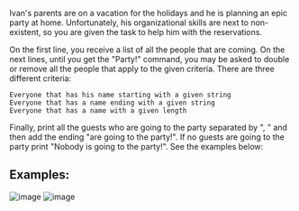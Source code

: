 Ivan's parents are on a vacation for the holidays and he is planning an epic party at home. Unfortunately, his organizational skills are next to non-existent, so you are given the task to help him with the reservations.

On the first line, you receive a list of all the people that are coming. On the next lines, until you get the "Party!" command, you may be asked to double or remove all the people that apply to the given criteria. There are three different criteria: 

	Everyone that has his name starting with a given string
	Everyone that has a name ending with a given string
	Everyone that has a name with a given length

Finally, print all the guests who are going to the party separated by ", " and then add the ending "are going to the party!". If no guests are going to the party print "Nobody is going to the party!". See the examples below:

## Examples:

![image](https://user-images.githubusercontent.com/45227327/215847849-ab115261-e4bd-4ca7-b017-5b014888df0b.png)
![image](https://user-images.githubusercontent.com/45227327/215847952-4a43bf52-1754-48e4-8b0b-7eae52ac1a49.png)
